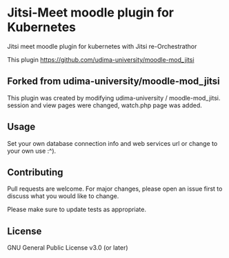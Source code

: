 # Jitsi-Meet moodle plugin for Kubernetes

Jitsi meet moodle plugin for kubernetes with Jitsi re-Orchestrathor

This plugin
https://github.com/udima-university/moodle-mod_jitsi

## Forked from udima-university/moodle-mod_jitsi

This plugin was created by modifying udima-university / moodle-mod_jitsi. session and view pages were changed, watch.php page was added.


## Usage

Set your own database connection info and web services url or change to your own use :^).

## Contributing
Pull requests are welcome. For major changes, please open an issue first to discuss what you would like to change.

Please make sure to update tests as appropriate.

## License
GNU General Public License v3.0 (or later)